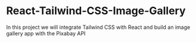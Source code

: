 # React-Tailwind-CSS-Image-Gallery
In this project we will integrate Tailwind CSS with React and build an image gallery app with the Pixabay API
